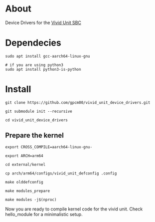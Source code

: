 # About
Device Drivers for the [Vivid Unit SBC](https://www.vividunit.com/Main_Page)

# Dependecies

    sudo apt install gcc-aarch64-linux-gnu

    # if you are using python3
    sudo apt install python3-is-python 

# Install

    git clone https://github.com/gpcm00/vivid_unit_device_drivers.git

    git submodule init --recursive

    cd vivid_unit_device_drivers

## Prepare the kernel

    export CROSS_COMPILE=aarch64-linux-gnu-

    export ARCH=arm64

    cd external/kernel

    cp arch/arm64/configs/vivid_unit_defconfig .config

    make olddefconfig

    make modules_prepare

    make modules -j$(nproc)

Now you are ready to compile kernel code for the vivid unit.
Check hello_module for a minimalistic setup.